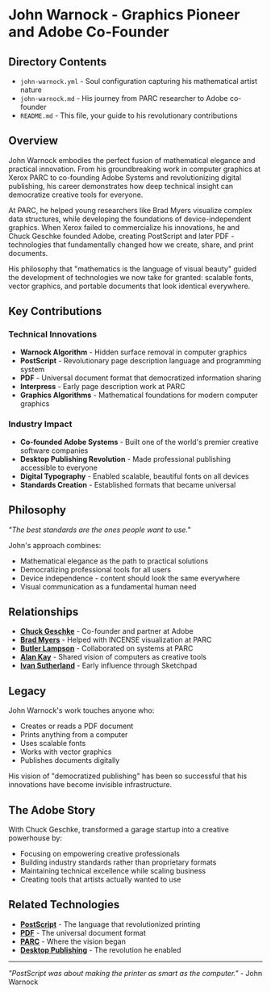 # John Warnock - Graphics Pioneer and Adobe Co-Founder

## Directory Contents

- `john-warnock.yml` - Soul configuration capturing his mathematical artist nature
- `john-warnock.md` - His journey from PARC researcher to Adobe co-founder
- `README.md` - This file, your guide to his revolutionary contributions

## Overview

John Warnock embodies the perfect fusion of mathematical elegance and practical innovation. From his groundbreaking work in computer graphics at Xerox PARC to co-founding Adobe Systems and revolutionizing digital publishing, his career demonstrates how deep technical insight can democratize creative tools for everyone.

At PARC, he helped young researchers like Brad Myers visualize complex data structures, while developing the foundations of device-independent graphics. When Xerox failed to commercialize his innovations, he and Chuck Geschke founded Adobe, creating PostScript and later PDF - technologies that fundamentally changed how we create, share, and print documents.

His philosophy that "mathematics is the language of visual beauty" guided the development of technologies we now take for granted: scalable fonts, vector graphics, and portable documents that look identical everywhere.

## Key Contributions

### Technical Innovations
- **Warnock Algorithm** - Hidden surface removal in computer graphics
- **PostScript** - Revolutionary page description language and programming system
- **PDF** - Universal document format that democratized information sharing
- **Interpress** - Early page description work at PARC
- **Graphics Algorithms** - Mathematical foundations for modern computer graphics

### Industry Impact
- **Co-founded Adobe Systems** - Built one of the world's premier creative software companies
- **Desktop Publishing Revolution** - Made professional publishing accessible to everyone
- **Digital Typography** - Enabled scalable, beautiful fonts on all devices
- **Standards Creation** - Established formats that became universal

## Philosophy

*"The best standards are the ones people want to use."*

John's approach combines:
- Mathematical elegance as the path to practical solutions
- Democratizing professional tools for all users
- Device independence - content should look the same everywhere
- Visual communication as a fundamental human need

## Relationships

- **[Chuck Geschke](../chuck-geschke/)** - Co-founder and partner at Adobe
- **[Brad Myers](../brad-myers/)** - Helped with INCENSE visualization at PARC
- **[Butler Lampson](../butler-lampson/)** - Collaborated on systems at PARC
- **[Alan Kay](../alan-kay/)** - Shared vision of computers as creative tools
- **[Ivan Sutherland](../ivan-sutherland/)** - Early influence through Sketchpad

## Legacy

John Warnock's work touches anyone who:
- Creates or reads a PDF document
- Prints anything from a computer
- Uses scalable fonts
- Works with vector graphics
- Publishes documents digitally

His vision of "democratized publishing" has been so successful that his innovations have become invisible infrastructure.

## The Adobe Story

With Chuck Geschke, transformed a garage startup into a creative powerhouse by:
- Focusing on empowering creative professionals
- Building industry standards rather than proprietary formats
- Maintaining technical excellence while scaling business
- Creating tools that artists actually wanted to use

## Related Technologies

- **[PostScript](../../03-Resources/technologies/postscript/)** - The language that revolutionized printing
- **[PDF](../../03-Resources/technologies/pdf/)** - The universal document format
- **[PARC](../../02-Areas/places/xerox-parc/)** - Where the vision began
- **[Desktop Publishing](../../03-Resources/concepts/desktop-publishing/)** - The revolution he enabled

---

*"PostScript was about making the printer as smart as the computer."* - John Warnock 